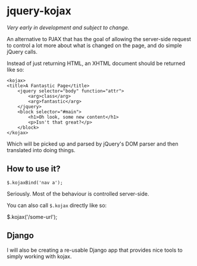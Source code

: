 jquery-kojax
============

*Very early in development and subject to change.*

An alternative to PJAX that has the goal of allowing the server-side request
to control a lot more about what is changed on the page, and do simple jQuery
calls.

Instead of just returning HTML, an XHTML document should be returned like so:

    <kojax>
    <title>A Fantastic Page</title>
        <jquery selector="body" function="attr">
            <arg>class</arg>
            <arg>fantastic</arg>
        </jquery>
        <block selector="#main">
            <h1>Oh look, some new content</h1>
            <p>Isn't that great?</p>
        </block>
    </kojax>

Which will be picked up and parsed by jQuery's DOM parser and then translated
into doing things.

How to use it?
--------------

    $.kojaxBind('nav a');

Seriously. Most of the behaviour is controlled server-side.

You can also call `$.kojax` directly like so:

   $.kojax('/some-url');


Django
------

I will also be creating a re-usable Django app that provides nice tools to
simply working with kojax.